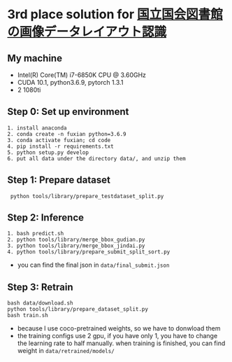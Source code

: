 # 3rd place solution for [国立国会図書館の画像データレイアウト認識](https://signate.jp/competitions/218)

## My machine 
  * Intel(R) Core(TM) i7-6850K CPU @ 3.60GHz
  * CUDA  10.1, python3.6.9, pytorch 1.3.1
  * 2 1080ti
  

## Step 0: Set up environment
```
1. install anaconda
2. conda create -n fuxian python=3.6.9
3. conda activate fuxian; cd code
4. pip install -r requirements.txt
5. python setup.py develop
6. put all data under the directory data/, and unzip them
```

## Step 1: Prepare dataset

  ```
   python tools/library/prepare_testdataset_split.py
  ```

## Step 2: Inference 
```
1. bash predict.sh
2. python tools/library/merge_bbox_gudian.py
3. python tools/library/merge_bbox_jindai.py 
4. python tools/library/prepare_submit_split_sort.py
```
* you can find the final json in `data/final_submit.json`
## Step 3: Retrain
```
bash data/download.sh
python tools/library/prepare_dataset_split.py
bash train.sh
```
* because I use coco-pretrained weights, so we have to donwload them 
* the training configs use 2 gpu, if you have only 1, you have to change the learning rate to half manually. when training is finished, you can find weight in `data/retrained/models/`


